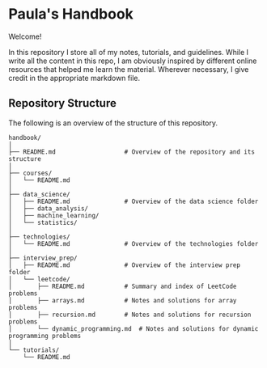 # Paula's Handbook

Welcome!

In this repository I store all of my notes, tutorials, and guidelines.
While I write all the content in this repo, I am obviously inspired by different online resources that helped me learn the material.
Wherever necessary, I give credit in the appropriate markdown file.

## Repository Structure

The following is an overview of the structure of this repository.

```textfile
handbook/
│
├── README.md                   # Overview of the repository and its structure
│
├── courses/
│   └── README.md
│
├── data_science/
│   ├── README.md               # Overview of the data science folder
│   ├── data_analysis/
│   ├── machine_learning/
│   └── statistics/
│
├── technologies/
│   └── README.md               # Overview of the technologies folder
│
├── interview_prep/
│   ├── README.md               # Overview of the interview prep folder
│   └── leetcode/
│       ├── README.md           # Summary and index of LeetCode problems
│       ├── arrays.md           # Notes and solutions for array problems
│       ├── recursion.md        # Notes and solutions for recursion problems
│       └── dynamic_programming.md  # Notes and solutions for dynamic programming problems
│
└── tutorials/
    └── README.md
```
